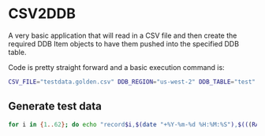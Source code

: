 # CSV2DDB

A very basic application that will read in a CSV file and then create the required DDB Item objects to have them pushed into the specified DDB table.

Code is pretty straight forward and a basic execution command is:
```bash
CSV_FILE="testdata.golden.csv" DDB_REGION="us-west-2" DDB_TABLE="test" go run main.go items.go
```

## Generate test data
```bash
for i in {1..62}; do echo "record$i,$(date "+%Y-%m-%d %H:%M:%S"),$(((RANDOM % 100)+1)),$(((RANDOM % 100)+1)),$(((RANDOM % 100)+1)),$(((RANDOM % 100)+1)),$(((RANDOM % 100)+1)),$(((RANDOM % 100)+1)),$(((RANDOM % 100)+1)),$(((RANDOM % 100)+1)),$(((RANDOM % 100)+1))"; done
```
